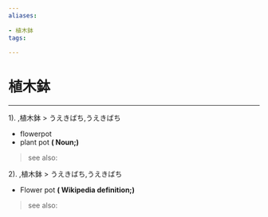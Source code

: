 ```yaml
---
aliases:
    
- 植木鉢
tags:
    
---
```


# 植木鉢
---
1).
,植木鉢 > うえきばち,うえきばち

- flowerpot
- plant pot
**( Noun;)**
> see also: 
            
2).
,植木鉢 > うえきばち,うえきばち

- Flower pot
**( Wikipedia definition;)**
> see also: 
            